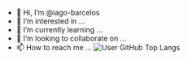 - 👋 Hi, I’m @iago-barcelos
- 👀 I’m interested in ...
- 🌱 I’m currently learning ...
- 💞️ I’m looking to collaborate on ...
- 📫 How to reach me ...
![User GitHub Top Langs](https://github-readme-stats.vercel.app/api/top-langs/?username=iago-barcelos&layout=compact&hide_border=true&title_color=00bfbf&text_color=00bfbf&bg_color=0d1117)
<!---
iago-barcelos/iago-barcelos is a ✨ special ✨ repository because its `README.md` (this file) appears on your GitHub profile.
You can click the Preview link to take a look at your changes.
--->

